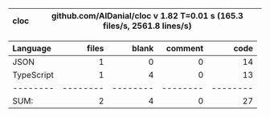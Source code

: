 
cloc|github.com/AlDanial/cloc v 1.82  T=0.01 s (165.3 files/s, 2561.8 lines/s)
--- | ---

Language|files|blank|comment|code
:-------|-------:|-------:|-------:|-------:
JSON|1|0|0|14
TypeScript|1|4|0|13
--------|--------|--------|--------|--------
SUM:|2|4|0|27
